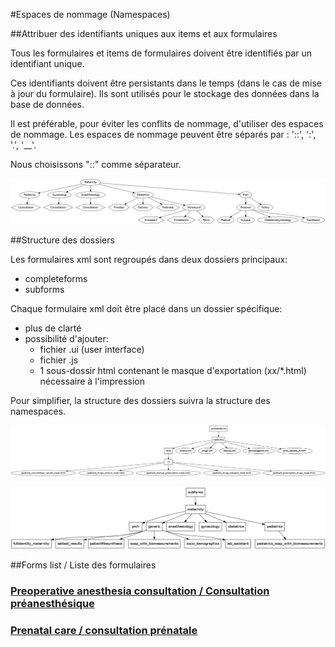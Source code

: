 #Espaces de nommage (Namespaces)

##Attribuer des identifiants uniques aux items et aux formulaires

Tous les formulaires et items de formulaires doivent être identifiés par un identifiant unique.

Ces identifiants doivent être persistants dans le temps (dans le cas de mise à jour du formulaire).
Ils sont utilisés pour le stockage des données dans la base de données.

Il est préférable, pour éviter les conflits de nommage, d'utiliser des espaces de nommage. Les
espaces de nommage peuvent être séparés par : '::', ':', '.', '__'.

Nous choisissons "::" comme séparateur.

![dot graph namespaces](dot/namespaces.png)

##Structure des dossiers

Les formulaires xml sont regroupés dans deux dossiers principaux:

* completeforms
* subforms

Chaque formulaire xml doit être placé dans un dossier spécifique:

* plus de clarté
* possibilité d'ajouter:
  * fichier .ui (user interface)
  * fichier .js
  * 1 sous-dossir html contenant le masque d'exportation (xx/*.html) nécessaire
    à l'impression

Pour simplifier, la structure des dossiers suivra la structure des namespaces.

![dot graph completeforms](dot/completeforms.png)

![dot graph subforms](dot/subforms.png)

##Forms list / Liste des formulaires

### [Preoperative anesthesia consultation / Consultation préanesthésique](/anesthesia.html)

### [Prenatal care / consultation prénatale](/prenatal.html)
